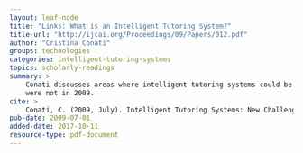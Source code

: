 ```yaml
---
layout: leaf-node
title: "Links: What is an Intelligent Tutoring System?"
title-url: "http://ijcai.org/Proceedings/09/Papers/012.pdf"
author: "Cristina Conati"
groups: technologies
categories: intelligent-tutoring-systems
topics: scholarly-readings
summary: >
    Conati discusses areas where intelligent tutoring systems could be developed but
    were not in 2009.
cite: >
    Conati, C. (2009, July). Intelligent Tutoring Systems: New Challenges and directions. In IJCAI (Vol. 9, pp. 2-7).
pub-date: 2009-07-01
added-date: 2017-10-11
resource-type: pdf-document
---
```

